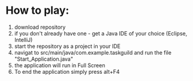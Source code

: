 <h1>How to play:</h1>
<ol>
  <li>download repository</li>
  <li>if you don't already have one - get a Java IDE of your choice (Eclipse, IntelliJ)</li>
  <li>start the repository as a project in your IDE</li>
  <li>navigat to src/main/java/com.example.taskguild and run the file "Start_Application.java"</li>
  <li>the application will run in Full Screen</li>
  <li>To end the application simply press alt+F4</li>
</ol>
